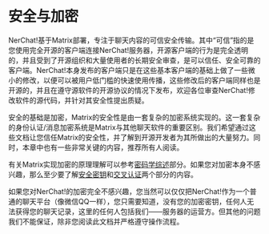 # 安全与加密

NerChat!基于Matrix部署，专注于聊天内容的可信安全传输。其中“可信”指的是您使用完全开源的客户端连接NerChat!服务器，开源客户端的行为是完全透明的，并且受到了开源组织和大量使用者的长期安全审查，是可以信任、安全可靠的客户端。NerChat!本身发布的客户端只是在这些基本客户端的基础上做了一些微小的修改，以便可以被用户低门槛的快速使用传播，这些修改后的客户端同样也是开源的，并且在遵守源软件的开源协议的情况下发布，欢迎各位审查NerChat!修改软件的源代码，并针对其安全性提出质疑。

安全的基础是加密，Matrix的安全性是由一套复杂的加密系统实现的。这一套复杂的身份认证/消息加密系统是Matrix与其他聊天软件的重要区别。我们希望通过这些文档让您信任Matrix的安全性，并了解到开源开发者为其所做出的大量努力。同时，本章中也有一些非常关键的内容，推荐所有人阅读。

有关Matrix实现加密的原理理解可以参考[密码学综述](cryptology)部分。如果您对加密本身不感兴趣，那么至少要了解[安全密钥](secure-key)和[交叉认证](cross-sign)两个部分的内容。

如果您对NerChat!的加密完全不感兴趣，您当然可以仅仅把NerChat!作为一个普通的聊天平台（像微信QQ一样），您只需要知道，没有您的加密密钥，任何人无法获得您的聊天记录，这里的任何人包括我们——服务器的运营方。但其他的问题我们不能保证，除非您阅读此文档并严格遵守操作流程。